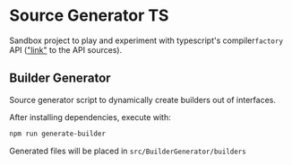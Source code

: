 # Source Generator TS

Sandbox project to play and experiment with typescript's  compiler`factory` API (["link"](https://github.com/microsoft/TypeScript/tree/main/src/compiler/factory) to the API sources).

## Builder Generator

Source generator script to dynamically create builders out of interfaces.

After installing dependencies, execute with:

```bash
npm run generate-builder
```

Generated files will be placed in `src/BuilderGenerator/builders`
